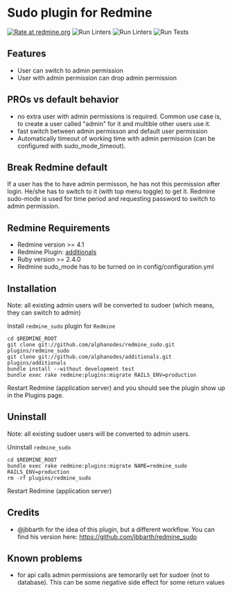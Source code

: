 Sudo plugin for Redmine
==================================

[![Rate at redmine.org](https://img.shields.io/badge/rate%20at-redmine.org-blue.svg?style=flat)](https://www.redmine.org/plugins/redmine_sudo) ![Run Linters](https://github.com/AlphaNodes/redmine_sudo/workflows/Run%20Linters/badge.svg) ![Run Linters](https://github.com/AlphaNodes/redmine_sudo/workflows/Run%20Brakeman/badge.svg) ![Run Tests](https://github.com/AlphaNodes/redmine_sudo/workflows/Test/badge.svg)

Features
--------

* User can switch to admin permission
* User with admin permission can drop admin permission

PROs vs default behavior
------------------------

* no extra user with admin permissions is required. Common use case is, to create a user called "admin" for it and multible other users use it.
* fast switch between admin permisson and default user permission
* Automatically timeout of working time with admin permission (can be configured with sudo_mode_timeout).

Break Redmine default
---------------------

If a user has the to have admin permisson, he has not this permission after login. He/she has to switch to it (with top menu toggle) to get it. Redmine sudo-mode is used for time period and requesting password to switch to admin permission.


Redmine Requirements
--------------------

* Redmine version >= 4.1
* Redmine Plugin: [additionals](https://github.com/alphanodes/additionals)
* Ruby version >= 2.4.0
* Redmine sudo_mode has to be turned on in config/configuration.yml


Installation
------------

Note: all existing admin users will be converted to sudoer (which means, they can switch to admin)

Install ``redmine_sudo`` plugin for `Redmine`

    cd $REDMINE_ROOT
    git clone git://github.com/alphanodes/redmine_sudo.git plugins/redmine_sudo
    git clone git://github.com/alphanodes/additionals.git plugins/additionals
    bundle install --without development test
    bundle exec rake redmine:plugins:migrate RAILS_ENV=production

Restart Redmine (application server) and you should see the plugin show up in the Plugins page.


Uninstall
---------

Note: all existing sudoer users will be converted to admin users.

Uninstall ``redmine_sudo``

    cd $REDMINE_ROOT
    bundle exec rake redmine:plugins:migrate NAME=redmine_sudo RAILS_ENV=production
    rm -rf plugins/redmine_sudo

Restart Redmine (application server)

Credits
-------

* @jbbarth for the idea of this plugin, but a different workflow. You can find his version here: https://github.com/jbbarth/redmine_sudo


Known problems
--------------

* for api calls admin permissions are temorarily set for sudoer (not to database). This can be some negative side effect for some return values
